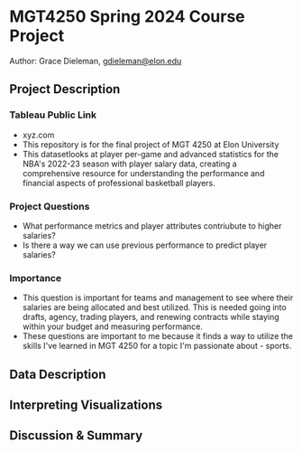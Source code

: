# MGT4250 Spring 2024 Course Project
Author: Grace Dieleman, gdieleman@elon.edu

## Project Description
 ### Tableau Public Link
  - xyz.com
  - This repository is for the final project of MGT 4250 at Elon University
  - This datasetlooks at player per-game and advanced statistics for the NBA's 2022-23 season with player salary data, creating a comprehensive resource for understanding the performance and financial aspects of professional basketball players. 
### Project Questions
 - What performance metrics and player attributes contriubute to higher salaries?
 - Is there a way we can use previous performance to predict player salaries?
 ### Importance
- This question is important for teams and management to see where their salaries are being allocated and best utilized. This is needed going into drafts, agency, trading players, and renewing contracts while staying within your budget and measuring performance.
- These questions are important to me because it finds a way to utilize the skills I've learned in MGT 4250 for a topic I'm passionate about - sports.
## Data Description
## Interpreting Visualizations
## Discussion & Summary

